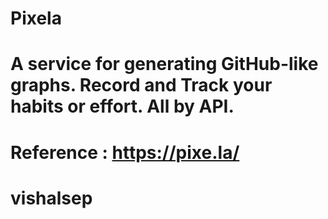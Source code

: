 # Pixela
# A service for generating GitHub-like graphs. Record and Track your habits or effort. All by API.
# Reference : https://pixe.la/
# vishalsep
